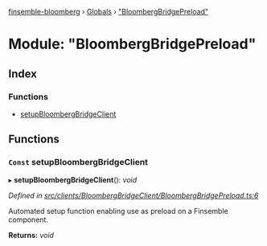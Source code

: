 [finsemble-bloomberg](../README.md) › [Globals](../globals.md) › ["BloombergBridgePreload"](_bloombergbridgepreload_.md)

# Module: "BloombergBridgePreload"

## Index

### Functions

* [setupBloombergBridgeClient](_bloombergbridgepreload_.md#const-setupbloombergbridgeclient)

## Functions

### `Const` setupBloombergBridgeClient

▸ **setupBloombergBridgeClient**(): *void*

*Defined in [src/clients/BloombergBridgeClient/BloombergBridgePreload.ts:6](https://github.com/ChartIQ/finsemble-bloomberg/blob/1dcb132/src/clients/BloombergBridgeClient/BloombergBridgePreload.ts#L6)*

Automated setup function enabling use as preload on a Finsemble component.

**Returns:** *void*
